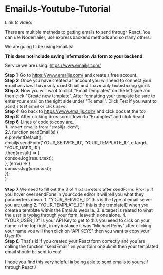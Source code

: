 # EmailJs-Youtube-Tutorial

Link to video: 

There are multiple methods to getting emails to send through React. You can use Nodemailer, use express backend methods and so many others. 

We are going to be using EmailJs!

**This does not include saving information via form to your backend**

Service we are using: https://www.emailjs.com/

**Step 1:** Go to https://www.emailjs.com/ and create a free account.\
**Step 2:** Once you have created an account you will need to connect your email service. I have only used Gmail and I have only tested using gmail.\
**Step 3:** Now you will want to click "Email Templates" on the left side and then click "Create new template". After formatting your template be sure to enter your email on the right side under "To email". Click Test if you want to send a test email or click save.\
**Step 4:** Go back to https://www.emailjs.com/ and click docs at the top\
**Step 5:** After clicking docs scroll down to "Examples" and click React\
**Step 6:** Lines of code to copy are...\
        **1.** import emailjs from "emailjs-com";\
        **2.**\  function sendEmail(e) {\
              e.preventDefault();\
             emailjs.sendForm('YOUR_SERVICE_ID', 'YOUR_TEMPLATE_ID', e.target, 'YOUR_USER_ID')\
              .then((result) => {\
                console.log(result.text);\
              }, (error) => {\
                console.log(error.text);\
              });\
            }\
\
**Step 7.** We need to fill out the 3 of 4 parameters after sendForm. Pro-tip if you hover over sendForm in your code editor it will tell you what they paramerters mean.
        1. "YOUR_SERVICE_ID" this is the type of email server you are using
        2. "YOUR_TEMPLATE_ID" this is the templateID when you create a template within the EmailJs website.
        3. e.target is related to what the user is typing through your form, leave this one alone.
        4. "YOUR_USER_ID" is your API Key to get to this you need to click on your name in the top right, in my instance it was "Michael Remy" after clicking your name you will then click on "API KEYS" then you want to copy your User ID:\
**Step 8.** That's it! If you created your React form correctly and you are calling the function "sendEmail" on your form onSubmit then your templated email should be sent to you!\
\
I hope you find this very helpful in being able to send emails to yourself through React.\
